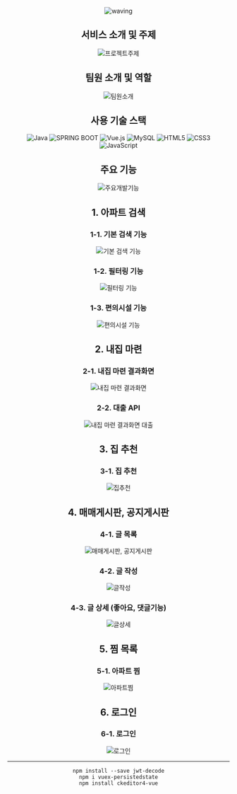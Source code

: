 

<div align="center">

![waving](https://capsule-render.vercel.app/api?type=waving&height=200&text=내일의_집&fontAlign=70&fontAlignY=35&color=gradient)

 ## 서비스 소개 및 주제
![프로젝트주제](https://github.com/sojin0706/happyhouse/blob/main/photo/%ED%94%84%EB%A1%9C%EC%A0%9D%ED%8A%B8%EC%A3%BC%EC%A0%9C.png?raw=true)

 ## 팀원 소개 및 역할
![팀원소개](https://github.com/sojin0706/happyhouse/blob/main/photo/%ED%8C%80%EC%9B%90%EC%86%8C%EA%B0%9C.png?raw=true)

##  사용 기술 스택

<img alt="Java" src="https://img.shields.io/badge/java-%23ED8B00.svg?&style=for-the-badge&logo=java&logoColor=white"/> <img alt="SPRING BOOT" src="https://img.shields.io/badge/springboot%20-%6DB33F.svg?&style=for-the-badge&logo=springboot&logoColor=white"/> <img alt="Vue.js" src="https://img.shields.io/badge/vue.js%20-%2335495e.svg?&style=for-the-badge&logo=vue.js&logoColor=%234FC08D"/> <img alt="MySQL" src="https://img.shields.io/badge/mysql-%2300f.svg?&style=for-the-badge&logo=mysql&logoColor=white"/> <img alt="HTML5" src="https://img.shields.io/badge/html5%20-%23E34F26.svg?&style=for-the-badge&logo=html5&logoColor=white"/> <img alt="CSS3" src="https://img.shields.io/badge/css3%20-%231572B6.svg?&style=for-the-badge&logo=css3&logoColor=white"/> <img alt="JavaScript" src="https://img.shields.io/badge/javascript%20-%23323330.svg?&style=for-the-badge&logo=javascript&logoColor=%23F7DF1E"/><br />

## 주요 기능
![주요개발기능](https://github.com/sojin0706/happyhouse/blob/main/photo/%EA%B8%B0%EB%8A%A5%EA%B5%AC%ED%98%84.png?raw=true)

## 1. 아파트 검색
### 1-1. 기본 검색 기능
![기본 검색 기능](https://github.com/sojin0706/happyhouse/blob/main/photo/%EC%95%84%ED%8C%8C%ED%8A%B8%EA%B2%80%EC%83%89%ED%99%94%EB%A9%B4.png?raw=true)

### 1-2. 필터링 기능
![필터링 기능](https://github.com/sojin0706/happyhouse/blob/main/photo/%EC%95%84%ED%8C%8C%ED%8A%B8%EA%B2%80%EC%83%89%ED%95%84%ED%84%B0%EB%A7%81.png?raw=true)

### 1-3. 편의시설 기능
![편의시설 기능](https://github.com/sojin0706/happyhouse/blob/main/photo/%EC%95%84%ED%8C%8C%ED%8A%B8%EA%B2%80%EC%83%89%EC%A7%80%EB%8F%84.png?raw=true)

## 2. 내집 마련
### 2-1. 내집 마련 결과화면
![내집 마련 결과화면](https://github.com/sojin0706/happyhouse/blob/main/photo/%EB%82%B4%EC%A7%91%EB%A7%88%EB%A0%A8.png?raw=true)

### 2-2. 대출 API
![내집 마련 결과화면 대출](https://github.com/sojin0706/happyhouse/blob/main/photo/%EB%82%B4%EC%A7%91%EB%A7%88%EB%A0%A8%EB%8C%80%EC%B6%9C.png?raw=true)

## 3. 집 추천  
### 3-1. 집 추천
![집추천](https://github.com/sojin0706/happyhouse/blob/main/photo/%EC%A7%91%EC%B6%94%EC%B2%9C.png?raw=true)

## 4. 매매게시판, 공지게시판
### 4-1. 글 목록
![매매게시판, 공지게시판](https://github.com/sojin0706/happyhouse/blob/main/photo/%EA%B2%8C%EC%8B%9C%ED%8C%90%EC%83%81%EC%84%B8.png?raw=true)

### 4-2. 글 작성
![글작성](https://github.com/sojin0706/happyhouse/blob/main/photo/%EA%B2%8C%EC%8B%9C%ED%8C%90%EC%9E%91%EC%84%B1.png?raw=true)

### 4-3. 글 상세 (좋아요, 댓글기능)
![글상세](https://github.com/sojin0706/happyhouse/blob/main/photo/%EA%B2%8C%EC%8B%9C%EA%B8%80%EB%8C%93%EA%B8%80,%EC%83%81%EC%84%B8,%EC%A2%8B%EC%95%84%EC%9A%94.png?raw=true)

## 5. 찜 목록
### 5-1. 아파트 찜
![아파트찜](https://github.com/sojin0706/happyhouse/blob/main/photo/%EC%B0%9C%EB%AA%A9%EB%A1%9D.png?raw=true)

## 6. 로그인
### 6-1. 로그인
![로그인](https://github.com/sojin0706/happyhouse/blob/main/photo/%EB%A1%9C%EA%B7%B8%EC%9D%B8.png?raw=true)

-------
 ```
npm install --save jwt-decode
npm i vuex-persistedstate
npm install ckeditor4-vue
 ```
  </div>
